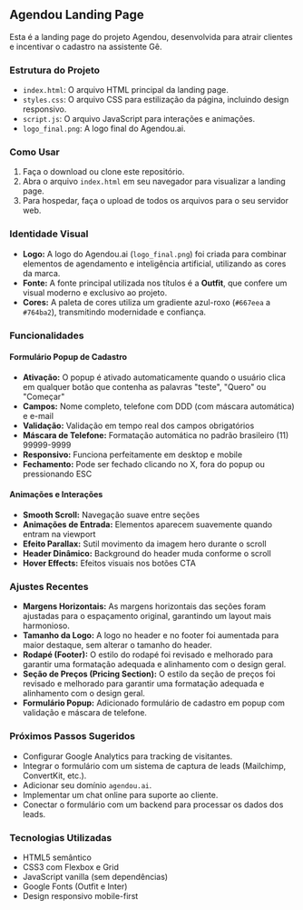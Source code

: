 ## Agendou Landing Page

Esta é a landing page do projeto Agendou, desenvolvida para atrair clientes e incentivar o cadastro na assistente Gê.

### Estrutura do Projeto

- `index.html`: O arquivo HTML principal da landing page.
- `styles.css`: O arquivo CSS para estilização da página, incluindo design responsivo.
- `script.js`: O arquivo JavaScript para interações e animações.
- `logo_final.png`: A logo final do Agendou.ai.

### Como Usar

1.  Faça o download ou clone este repositório.
2.  Abra o arquivo `index.html` em seu navegador para visualizar a landing page.
3.  Para hospedar, faça o upload de todos os arquivos para o seu servidor web.

### Identidade Visual

-   **Logo:** A logo do Agendou.ai (`logo_final.png`) foi criada para combinar elementos de agendamento e inteligência artificial, utilizando as cores da marca.
-   **Fonte:** A fonte principal utilizada nos títulos é a **Outfit**, que confere um visual moderno e exclusivo ao projeto.
-   **Cores:** A paleta de cores utiliza um gradiente azul-roxo (`#667eea` a `#764ba2`), transmitindo modernidade e confiança.

### Funcionalidades

#### Formulário Popup de Cadastro
- **Ativação:** O popup é ativado automaticamente quando o usuário clica em qualquer botão que contenha as palavras "teste", "Quero" ou "Começar"
- **Campos:** Nome completo, telefone com DDD (com máscara automática) e e-mail
- **Validação:** Validação em tempo real dos campos obrigatórios
- **Máscara de Telefone:** Formatação automática no padrão brasileiro (11) 99999-9999
- **Responsivo:** Funciona perfeitamente em desktop e mobile
- **Fechamento:** Pode ser fechado clicando no X, fora do popup ou pressionando ESC

#### Animações e Interações
- **Smooth Scroll:** Navegação suave entre seções
- **Animações de Entrada:** Elementos aparecem suavemente quando entram na viewport
- **Efeito Parallax:** Sutil movimento da imagem hero durante o scroll
- **Header Dinâmico:** Background do header muda conforme o scroll
- **Hover Effects:** Efeitos visuais nos botões CTA

### Ajustes Recentes

-   **Margens Horizontais:** As margens horizontais das seções foram ajustadas para o espaçamento original, garantindo um layout mais harmonioso.
-   **Tamanho da Logo:** A logo no header e no footer foi aumentada para maior destaque, sem alterar o tamanho do header.
-   **Rodapé (Footer):** O estilo do rodapé foi revisado e melhorado para garantir uma formatação adequada e alinhamento com o design geral.
-   **Seção de Preços (Pricing Section):** O estilo da seção de preços foi revisado e melhorado para garantir uma formatação adequada e alinhamento com o design geral.
-   **Formulário Popup:** Adicionado formulário de cadastro em popup com validação e máscara de telefone.

### Próximos Passos Sugeridos

-   Configurar Google Analytics para tracking de visitantes.
-   Integrar o formulário com um sistema de captura de leads (Mailchimp, ConvertKit, etc.).
-   Adicionar seu domínio `agendou.ai`.
-   Implementar um chat online para suporte ao cliente.
-   Conectar o formulário com um backend para processar os dados dos leads.

### Tecnologias Utilizadas

- HTML5 semântico
- CSS3 com Flexbox e Grid
- JavaScript vanilla (sem dependências)
- Google Fonts (Outfit e Inter)
- Design responsivo mobile-first

